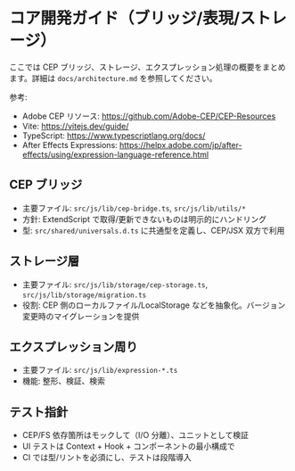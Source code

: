 # コア開発ガイド（ブリッジ/表現/ストレージ）

ここでは CEP ブリッジ、ストレージ、エクスプレッション処理の概要をまとめます。詳細は `docs/architecture.md` を参照してください。

参考:
- Adobe CEP リソース: https://github.com/Adobe-CEP/CEP-Resources
- Vite: https://vitejs.dev/guide/
- TypeScript: https://www.typescriptlang.org/docs/
- After Effects Expressions: https://helpx.adobe.com/jp/after-effects/using/expression-language-reference.html

## CEP ブリッジ

- 主要ファイル: `src/js/lib/cep-bridge.ts`, `src/js/lib/utils/*`
- 方針: ExtendScript で取得/更新できないものは明示的にハンドリング
- 型: `src/shared/universals.d.ts` に共通型を定義し、CEP/JSX 双方で利用

## ストレージ層

- 主要ファイル: `src/js/lib/storage/cep-storage.ts`, `src/js/lib/storage/migration.ts`
- 役割: CEP 側のローカルファイル/LocalStorage などを抽象化。バージョン変更時のマイグレーションを提供

## エクスプレッション周り

- 主要ファイル: `src/js/lib/expression-*.ts`
- 機能: 整形、検証、検索

## テスト指針

- CEP/FS 依存箇所はモックして（I/O 分離）、ユニットとして検証
- UI テストは Context + Hook + コンポーネントの最小構成で
- CI では型/リントを必須にし、テストは段階導入

